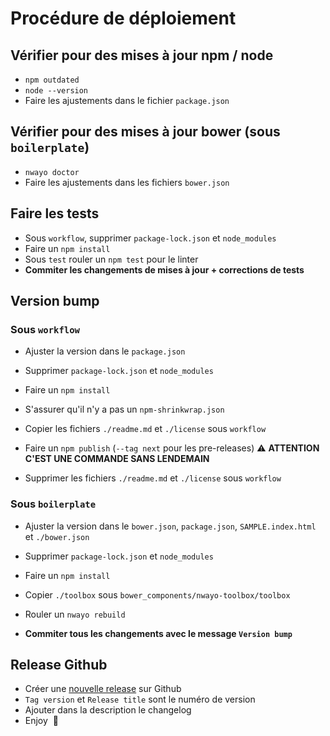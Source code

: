 # Procédure de déploiement

## Vérifier pour des mises à jour npm / node

- `npm outdated`
- `node --version`
- Faire les ajustements dans le fichier `package.json`



## Vérifier pour des mises à jour bower (sous `boilerplate`)

- `nwayo doctor`
- Faire les ajustements dans les fichiers `bower.json`



## Faire les tests

- Sous `workflow`, supprimer `package-lock.json` et `node_modules`
- Faire un `npm install`
- Sous `test` rouler un `npm test` pour le linter
- **Commiter les changements de mises à jour + corrections de tests**



## Version bump

### Sous `workflow`

- Ajuster la version dans le `package.json`

- Supprimer `package-lock.json` et `node_modules`

- Faire un `npm install`

- S'assurer qu'il n'y a pas un `npm-shrinkwrap.json`

- Copier les fichiers `./readme.md` et `./license` sous `workflow`

- Faire un `npm publish` (`--tag next` pour les pre-releases) ⚠️ **ATTENTION C'EST UNE COMMANDE SANS LENDEMAIN**

- Supprimer les fichiers `./readme.md` et `./license` sous `workflow`
​

### Sous `boilerplate`

- Ajuster la version dans le `bower.json`, `package.json`, `SAMPLE.index.html` et `./bower.json`

- Supprimer `package-lock.json` et `node_modules`

- Faire un `npm install`

- Copier `./toolbox` sous `bower_components/nwayo-toolbox/toolbox`

- Rouler un `nwayo rebuild`

- **Commiter tous les changements avec le message `Version bump`**



## Release Github

- Créer une [nouvelle release](https://github.com/absolunet/nwayo/releases/new) sur Github
- `Tag version` et `Release title` sont le numéro de version
- Ajouter dans la description le changelog
- Enjoy  🥂
